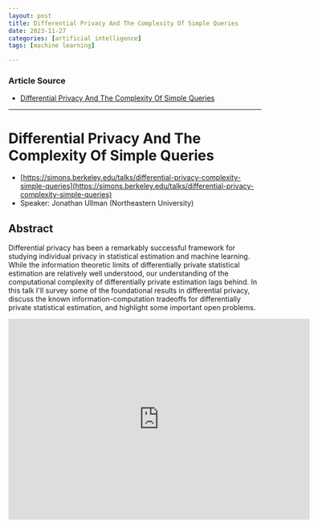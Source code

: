 ```yaml
---
layout: post
title: Differential Privacy And The Complexity Of Simple Queries 
date: 2023-11-27
categories: [artificial intelligence]
tags: [machine learning]

---
```


### Article Source

* [Differential Privacy And The Complexity Of Simple Queries](https://www.youtube.com/watch?v=JHtMn9C2cc0)

---

# Differential Privacy And The Complexity Of Simple Queries  

* [https://simons.berkeley.edu/talks/differential-privacy-complexity-simple-queries](https://simons.berkeley.edu/talks/differential-privacy-complexity-simple-queries)
* Speaker: Jonathan Ullman (Northeastern University)

## Abstract

Differential privacy has been a remarkably successful framework for studying individual privacy in statistical estimation and machine learning. While the information theoretic limits of differentially private statistical estimation are relatively well understood, our understanding of the computational complexity of differentially private estimation lags behind. In this talk I'll survey some of the foundational results in differential privacy, discuss the known information-computation tradeoffs for differentially private statistical estimation, and highlight some important open problems.

<iframe width="600" height="400" src="https://www.youtube.com/embed/JHtMn9C2cc0?si=CtbFuabGhgJOHH26" title="YouTube video player" frameborder="0" allow="accelerometer; autoplay; clipboard-write; encrypted-media; gyroscope; picture-in-picture; web-share" allowfullscreen></iframe>

